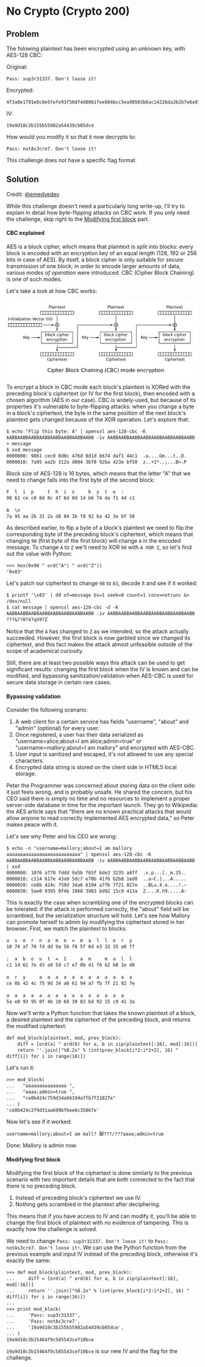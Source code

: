 # No Crypto (Crypto 200)

## Problem

The folowing plaintext has been encrypted using an unknown key, with AES-128 CBC:

Original:
```
Pass: sup3r31337. Don't loose it!
```

Encrypted:
```
4f3a0e1791e8c8e5fefe93f50df4d8061fee884bcc5ea90503b6ac1422bda2b2b7e6a975bfc555f44f7dbcc30aa1fd5e
```

IV:
```
19a9d10c3b155b55982a54439cb05dce
```

How would you modify it so that it now decrypts to:
```
Pass: notAs3cre7. Don't loose it!
```

This challenge does not have a specific flag format.

## Solution

Credit: [@emedvedev](https://github.com/emedvedev)

While this challenge doesn't need a particularly long write-up, I'll try to explain in detail how byte-flipping attacks on CBC work. If you only need the challenge, skip right to the [Modifying first block](#modifying-first-block) part.


#### CBC explained

AES is a block cipher, which means that plaintext is split into blocks: every block is encoded with an encryption key of an equal length (128, 192 or 256 bits in case of AES). By itself, a block cipher is only suitable for secure transmission of one block; in order to encode larger amounts of data, various _modes of operation_ were introduced. CBC (Cipher Block Chaining) is one of such modes.

Let's take a look at how CBC works:

![](cbc.png?raw=true)

To encrypt a block in CBC mode each block's plaintext is XORed with the preceding block's ciphertext (or IV for the first block), then encoded with a chosen algorithm (AES in our case). CBC is widely-used, but because of its properties it's vulnerable to byte-flipping attacks: when you change a byte in a block's ciphertext, the byte in the same position of the next block's plaintext gets changed because of the XOR operation. Let's explore that:

```
$ echo "Flip this byte: A" | openssl aes-128-cbc -K AABBAABBAABBAABBAABBAABBAABBAABB -iv AABBAABBAABBAABBAABBAABBAABBAABB > message
$ xxd message
0000000: 9861 cec0 8d8c 476d 0d1d b674 daf1 44c1  .a....Gm...t..D.
0000010: 7a95 aa2b 312a d804 3bf8 92ba 423e bf50  z..+1*..;...B>.P
```

Block size of AES-128 is 16 bytes, which means that the letter "A" that we need to change falls into the first byte of the second block:

```
F  l  i  p     t  h  i  s     b  y  t  e  :
98 61 ce c0 8d 8c 47 6d 0d 1d b6 74 da f1 44 c1

A  \n
7a 95 aa 2b 31 2a d8 04 3b f8 92 ba 42 3e bf 50
```

As described earlier, to flip a byte of a block's plaintext we need to flip the corresponding byte of the preceding block's ciphertext, which means that changing `98` (first byte of the first block) will change `A` in the encoded message. To change `A` to `Z` we'll need to XOR `98` with `A XOR Z`, so let's find out the value with Python:

```
>>> hex(0x98 ^ ord("A") ^ ord("Z"))
'0x83'
```

Let's patch our ciphertext to change `98` to `83`, decode it and see if it worked:

```
$ printf '\x83' | dd of=message bs=1 seek=0 count=1 conv=notrunc &> /dev/null
$ cat message | openssl aes-128-cbc -d -K AABBAABBAABBAABBAABBAABBAABBAABB -iv AABBAABBAABBAABBAABBAABBAABBAABB
???&֖??8?4?qX9?Z
```

Notice that the `A` has changed to `Z` as we intended, so the attack actually succeeded. However, the first block is now garbled since we changed its ciphertext, and this fact makes the attack almost unfeasible outside of the scope of academical curiosity.

Still, there are at least two possible ways this attack can be used to get significant results: changing the first block when the IV is known and can be modified, and bypassing sanitization/validation when AES-CBC is used for secure data storage in certain rare cases.


#### Bypassing validation

Consider the following scenario:

1. A web client for a certain service has fields "username", "about" and "admin" (optional) for every user.
2. Once registered, a user has their data serialized as "username=alice;about=I am alice;admin=true" or "username=mallory;about=I am mallory" and encrypted with AES-CBC.
3. User input is sanitized and escaped, it's not allowed to use any special characters.
4. Encrypted data string is stored on the client side in HTML5 local storage.

Peter the Programmer was concerned about storing data on the client side: it just feels wrong, and is probably unsafe. He shared the concern, but his CEO said there is simply no time and no resources to implement a proper server-side database in time for the important launch. They go to Wikipedia: the AES article says that "there are no known practical attacks that would allow anyone to read correctly implemented AES encrypted data," so Peter makes peace with it.

Let's see why Peter and his CEO are wrong:

```
$ echo -n "username=mallory;about=I am mallory aaaaaaaaaaaaaaaaaaaaaaaaaaa" | openssl aes-128-cbc -K AABBAABBAABBAABBAABBAABBAABBAABB -iv AABBAABBAABBAABBAABBAABBAABBAABB | xxd
0000000: 1076 a770 fddd 9a5b f65f 6de3 3235 a8ff  .v.p...[._m.25..
0000010: c114 617e 43a9 5dc7 e70b 41f6 b2b8 1ed8  ..a~C.]...A.....
0000020: ce8b 424c 759d 34a6 6194 a7fb 7f21 827e  ..BLu.4.a....!.~
0000030: 5ae0 9395 0f4b 1068 3983 bd92 15c9 413a  Z....K.h9.....A:
```

This is exactly the case when scrambling one of the encrypted blocks can be tolerated: if the attack is performed correctly, the "about" field will be scrambled, but the serialization structure will hold. Let's see how Mallory can promote herself to admin by modifying the ciphertext stored in her browser. First, we match the plaintext to blocks:

```
u  s  e  r  n  a  m  e  =  m  a  l  l  o  r  y
10 76 a7 70 fd dd 9a 5b f6 5f 6d e3 32 35 a8 ff

;  a  b  o  u  t  =  I     a  m     m  a  l  l
c1 14 61 7e 43 a9 5d c7 e7 0b 41 f6 b2 b8 1e d8

o  r  y     a  a  a  a  a  a  a  a  a  a  a  a
ce 8b 42 4c 75 9d 34 a6 61 94 a7 fb 7f 21 82 7e

a  a  a  a  a  a  a  a  a  a  a  a  a  a  a
5a e0 93 95 0f 4b 10 68 39 83 bd 92 15 c9 41 3a
```

Now we'll write a Python function that takes the known plaintext of a block, a desired plaintext and the ciphertext of the preceding block, and returns the modified ciphertext:
```
def mod_block(plaintext, mod, prev_block):
    diff = [ord(a) ^ ord(b) for a, b in zip(plaintext[:16], mod[:16])]
    return ''.join(["%0.2x" % (int(prev_block[i*2:i*2+2], 16) ^ diff[i]) for i in range(16)])
```

Let's run it:
```
>>> mod_block(
...   "aaaaaaaaaaaaaaa ",
...   "aaaa;admin=true ",
...   "ce8b424c759d34a66194a7fb7f21827e"
... )
'ce8b424c2f9d31aa699bfbee6c35867e'
```

Now let's see if it worked:
```
username=mallory;about=I am mall? 腳???/???aaaa;admin=true
```

Done: Mallory is admin now.


#### Modifying first block

Modifying the first block of the ciphertext is done similarly to the previous scenario with two important details that are both connected to the fact that there is no preceding block.

1. Instead of preceding block's ciphertext we use IV.
2. Nothing gets scrambled in the plaintext after deciphering.

This means that if you have access to IV and can modify it, you'll be able to change the first block of plaintext with no evidence of tampering. This is exactly how the challenge is solved.

We need to change `Pass: sup3r31337. Don't loose it!` to `Pass: notAs3cre7. Don't loose it!`. We can use the Python function from the previous example and input IV instead of the preceding block, otherwise it's exactly the same:

```
>>> def mod_block(plaintext, mod, prev_block):
...     diff = [ord(a) ^ ord(b) for a, b in zip(plaintext[:16], mod[:16])]
...     return ''.join(["%0.2x" % (int(prev_block[i*2:i*2+2], 16) ^ diff[i]) for i in range(16)])
...
>>> print mod_block(
...     'Pass: sup3r31337',
...     'Pass: notAs3cre7',
...     '19a9d10c3b155b55982a54439cb05dce',
... )
19a9d10c3b15464f9c585543cef10bce
```

`19a9d10c3b15464f9c585543cef10bce` is our new IV and the flag for the challenge.
